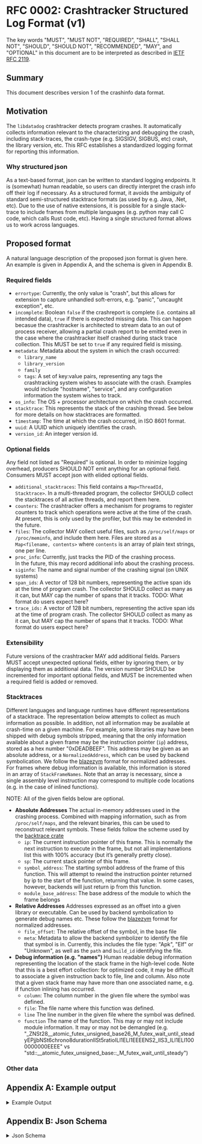 # RFC 0002: Crashtracker Structured Log Format (v1)

The key words "MUST", "MUST NOT", "REQUIRED", "SHALL", "SHALL NOT", "SHOULD", "SHOULD NOT", "RECOMMENDED",  "MAY", and "OPTIONAL" in this document are to be interpreted as described in [IETF RFC 2119](https://datatracker.ietf.org/doc/html/rfc2119).

## Summary
This document describes version 1 of the crashinfo data format.

## Motivation
The `libdatadog` crashtracker detects program crashes.
It automatically collects information relevant to the characterizing and debugging the crash, including stack-traces, the crash-type (e.g. SIGSIGV, SIGBUS, etc) crash, the library version, etc.
This RFC establishes a standardized logging format for reporting this information.

### Why structured json
As a text-based format, json can be written to standard logging endpoints.
It is (somewhat) human readable, so users can directly interpret the crash info off their log if necessary.
As a structured format, it avoids the ambiguity of standard semi-structured stacktrace formats (as used by e.g. Java, .Net, etc).
Due to the use of native extensions, it is possible for a single stack-trace to include frames from multiple languages (e.g. python may call C code, which calls Rust code, etc).
Having a single structured format allows us to work across languages.

## Proposed format
A natural language description of the proposed json format is given here.
An example is given in Appendix A, and the schema is given in Appendix B.

### Required fields
- `errortype`:
    Currently, the only value is "crash", but this allows for extension to capture unhandled soft-errors, e.g. "panic", "uncaught exception", etc.
- `incomplete`:
    Boolean `false` if the crashreport is complete (i.e. contains all intended data), `true` if there is expected missing data.
    This can happen becasue the crashtracker is architected to stream data to an out of process receiver, allowing a partial crash report to be emitted even in the case where the crashtracker itself crashed during stack trace collection.
    This MUST be set to `true` if any required field is missing.
- `metadata`:
    Metadata about the system in which the crash occurred:
    - `library_name`
    - `library_version`
    - `family`
    - `tags`:
      A set of key:value pairs, representing any tags the crashtracking system wishes to associate with the crash.
      Examples would include "hostname", "service", and any configuration information the system wishes to track.
- `os_info`: 
    The OS + processor architecture on which the crash occurred.
- `stacktrace`: 
    This represents the stack of the crashing thread.
    See below for more details on how stacktraces are formatted.
- `timestamp`:
    The time at which the crash occurred, in ISO 8601 format.
- `uuid`:
    A UUID which uniquely identifies the crash.
- `version_id`:
    An integer version id.

### Optional fields
Any field not listed as "Required" is optional.
In order to minimize logging overhead, producers SHOULD NOT emit anything for an optional field.
Consumers MUST accept json with elided optional fields.

- `additional_stacktraces`:
    This field contains a `Map<ThreadId, Stacktrace>`.
    In a multi-threaded program, the collector SHOULD collect the stacktraces of all active threads, and report them here.
- `counters`:
    The crashtracker offers a mechanism for programs to register counters to track which operations were active at the time of the crash.
    At present, this is only used by the profiler, but this may be extended in the future.
- `files`:
    The collector MAY collect useful files, such as `/proc/self/maps` or `/proc/meminfo`, and include them here.
    Files are stored as a `Map<filename, contents>` where `contents` is an array of plain text strings, one per line.
- `proc_info`: 
    Currently, just tracks the PID of the crashing process.  
    In the future, this may record additional info about the crashing process.
- `siginfo`:
    The name and signal number of the crashing signal (on UNIX systems)
- `span_ids`: 
    A vector of 128 bit numbers, representing the active span ids at the time of program crash.
    The collector SHOULD collect as many as it can, but MAY cap the number of spans that it tracks.
    TODO: What format do users expect here?
- `trace_ids:`
    A vector of 128 bit numbers, representing the active span ids at the time of program crash.
    The collector SHOULD collect as many as it can, but MAY cap the number of spans that it tracks.
    TODO: What format do users expect here?

### Extensibility
Future versions of the crashtracker MAY add additional fields.
Parsers MUST accept unexpected optional fields, either by ignoring them, or by displaying them as additional data.
The version number SHOULD be incremented for important optional fields, and MUST be incremented when a required field is added or removed.

### Stacktraces
Different languages and language runtimes have different representations of a stacktrace.
The representation below attempts to collect as much information as possible.
In addition, not all information may be available at crash-time on a given machine.
For example, some libraries may have been shipped with debug symbols stripped, meaning that the only information available about a given frame may be the instruction pointer (`ip`) address, stored as a hex number "0xDEADBEEF".
This address may be given as an absolute address, or a `NormalizedAddress`, which can be used by backend symbolication.
We follow the [blazezym](https://github.com/libbpf/blazesym) format for normalized addresses.
For frames where debug information is available, this information is stored in an array of `StackFrameNames`.
Note that an array is necessary, since a single assembly level instruction may correspond to multiple code locations (e.g. in the case of inlined functions).

NOTE: All of the given fields below are optional.

- **Absolute Addresses**
  The actual in-memory addresses used in the crashing process.
  Combined with mapping information, such as from `/proc/self/maps`, and the relevant binaries, this can be used to reconstruct relevant symbols.
  These fields follow the scheme used by the [backtrace crate](https://docs.rs/backtrace/latest/backtrace/struct.Frame.html)
  - `ip`:
    The current instruction pointer of this frame.
    This is normally the next instruction to execute in the frame, but not all implementations list this with 100% accuracy (but it’s generally pretty close).
  - `sp`:
    The current stack pointer of this frame.
  - `symbol_address`:
    The starting symbol address of the frame of this function.
    This will attempt to rewind the instruction pointer returned by ip to the start of the function, returning that value.
    In some cases, however, backends will just return ip from this function.
  - `module_base_address`:
    The base address of the module to which the frame belongs
- **Relative Addresses**
  Addresses expressed as an offset into a given library or executable.
  Can be used by backend symbolication to generate debug names etc.
  These follow the [blazezym](https://github.com/libbpf/blazesym) format for normalized addresses.
  - `file_offset`: 
    The relative offset of the symbol, in the base file
  - `meta`:
    Metadata to allow the backend symbolizer to identify the file that symbol is in.
    Currently, this includes the file type: "Apk", "Elf" or "Unknown", as well as the `path` and `build_id` identifying the file.
- **Debug information (e.g. "names")**
  Human readable debug information representing the location of the stack frame in the high-level code.
  Note that this is a best effort collection: for optimized code, it may be difficult to associate a given instruction back to file, line and column.
  Also note that a given stack frame may have more than one associated name, e.g. if function inlining has occurred.
  - `column`:
    The column number in the given file where the symbol was defined.
  - `file`:
    The file name where this function was defined.
  - `line`
    The line number in the given file where the symbol was defined.
  - `function`
    The name of the function.
    This may or may not include module information.
    It may or may not be demangled (e.g. "_ZNSt28__atomic_futex_unsigned_base26_M_futex_wait_until_steadyEPjjbNSt6chrono8durationIlSt5ratioILl1ELl1EEEENS2_IlS3_ILl1ELl1000000000EEEE" vs "std::__atomic_futex_unsigned_base::_M_futex_wait_until_steady")


### Other data

## Appendix A: Example output
<details>
  <summary>Example Output</summary>

```json
{
  "counters": {
    "unwinding": 0,
    "not_profiling": 0,
    "serializing": 1,
    "collecting_sample": 0
  },
  "incomplete": false,
  "metadata": {
    "profiling_library_name": "crashtracking-test",
    "profiling_library_version": "12.34.56",
    "family": "crashtracking-test",
    "tags": []
  },
  "os_info": {
    "os_type": "Macos",
    "version": {
      "Semantic": [
        14,
        5,
        0
      ]
    },
    "edition": null,
    "codename": null,
    "bitness": "X64",
    "architecture": "arm64"
  },
  "proc_info": {
    "pid": 95565
  },
  "siginfo": {
    "signum": 11,
    "signame": "SIGSEGV"
  },
  "span_ids": [
    42
  ],
  "stacktrace": [
    {
      "ip": "0x100f702ac",
      "names": [
        {
          "colno": 5,
          "filename":
"/Users/daniel.schwartznarbonne/.cargo/registry/src/index.crates.io-6f17d22bba15001f/backtrace-0.3.71/src/backtrace/libunwind.rs",
          "lineno": 105,
          "name": "trace"
        },
        {
          "colno": 5,
          "filename":
"/Users/daniel.schwartznarbonne/.cargo/registry/src/index.crates.io-6f17d22bba15001f/backtrace-0.3.71/src/backtrace/mod.rs",
          "lineno": 66,
          "name":
"trace_unsynchronized<datadog_crashtracker::collectors::emit_backtrace_by_frames::{closure_env#0}<std::process::ChildStdin>>"
        },
        {
          "colno": 5,
          "filename":
"/Users/daniel.schwartznarbonne/go/src/github.com/DataDog/libdatadog/crashtracker/src/collectors.rs",
          "lineno": 33,
          "name": "emit_backtrace_by_frames<std::process::ChildStdin>"
        }
      ],
      "sp": "0x16f9658c0",
      "symbol_address": "0x100f702ac"
    },
    {
      "ip": "0x100f6f518",
      "names": [
        {
          "colno": 18,
          "filename":
"/Users/daniel.schwartznarbonne/go/src/github.com/DataDog/libdatadog/crashtracker/src/crash_handler.rs",
          "lineno": 379,
          "name": "emit_crashreport<std::process::ChildStdin>"
        },
        {
          "colno": 23,
          "filename":
"/Users/daniel.schwartznarbonne/go/src/github.com/DataDog/libdatadog/crashtracker/src/crash_handler.rs",
          "lineno": 414,
          "name": "handle_posix_signal_impl"
        },
        {
          "colno": 13,
          "filename":
"/Users/daniel.schwartznarbonne/go/src/github.com/DataDog/libdatadog/crashtracker/src/crash_handler.rs",
          "lineno": 264,
          "name": "handle_posix_sigaction"
        }
      ],
      "sp": "0x16f965940",
      "symbol_address": "0x100f6f518"
    },
    {
      "ip": "0x186b9b584",
      "names": [
        {
          "name": "__simple_esappend"
        }
      ],
      "sp": "0x16f965ae0",
      "symbol_address": "0x186b9b584"
    },
    {
      "ip": "0x10049bd94",
      "names": [
        {
          "name": "_main"
        }
      ],
      "sp": "0x16f965b10",
      "symbol_address": "0x10049bd94"
    }
  ],
  "trace_ids": [
    18446744073709551617
  ],
  "timestamp": "2024-07-19T16:52:16.422378Z",
  "uuid": "a42add90-0e60-4799-b9f7-cbe0ebec4f27"
}
```
</details>

## Appendix B: Json Schema

<details>
  <summary>Json Schema</summary>

``` json
{
  "$schema": "http://json-schema.org/draft-07/schema#",
  "title": "CrashInfo",
  "type": "object",
  "required": [
    "incomplete",
    "os_info",
    "uuid"
  ],
  "properties": {
    "additional_stacktraces": {
      "type": "object",
      "additionalProperties": {
        "type": "array",
        "items": {
          "$ref": "#/definitions/StackFrame"
        }
      }
    },
    "counters": {
      "type": "object",
      "additionalProperties": {
        "type": "integer",
        "format": "int64"
      }
    },
    "files": {
      "type": "object",
      "additionalProperties": {
        "type": "array",
        "items": {
          "type": "string"
        }
      }
    },
    "incomplete": {
      "type": "boolean"
    },
    "metadata": {
      "anyOf": [
        {
          "$ref": "#/definitions/CrashtrackerMetadata"
        },
        {
          "type": "null"
        }
      ]
    },
    "os_info": {
      "$ref": "#/definitions/OsInfo"
    },
    "proc_info": {
      "anyOf": [
        {
          "$ref": "#/definitions/ProcessInfo"
        },
        {
          "type": "null"
        }
      ]
    },
    "siginfo": {
      "anyOf": [
        {
          "$ref": "#/definitions/SigInfo"
        },
        {
          "type": "null"
        }
      ]
    },
    "span_ids": {
      "type": "array",
      "items": {
        "type": "integer",
        "format": "uint128",
        "minimum": 0.0
      }
    },
    "stacktrace": {
      "type": "array",
      "items": {
        "$ref": "#/definitions/StackFrame"
      }
    },
    "tags": {
      "description": "Any additional data goes here",
      "type": "object",
      "additionalProperties": {
        "type": "string"
      }
    },
    "timestamp": {
      "type": [
        "string",
        "null"
      ]
    },
    "trace_ids": {
      "type": "array",
      "items": {
        "type": "integer",
        "format": "uint128",
        "minimum": 0.0
      }
    },
    "uuid": {
      "type": "string"
    }
  },
  "definitions": {
    "CrashtrackerMetadata": {
      "type": "object",
      "required": [
        "family",
        "profiling_library_name",
        "profiling_library_version",
        "tags"
      ],
      "properties": {
        "family": {
          "type": "string"
        },
        "profiling_library_name": {
          "type": "string"
        },
        "profiling_library_version": {
          "type": "string"
        },
        "tags": {
          "type": "array",
          "items": {
            "type": "string"
          }
        }
      }
    },
    "NormalizedAddress": {
      "type": "object",
      "required": [
        "file_offset",
        "meta"
      ],
      "properties": {
        "file_offset": {
          "type": "integer",
          "format": "uint64",
          "minimum": 0.0
        },
        "meta": {
          "$ref": "#/definitions/NormalizedAddressMeta"
        }
      }
    },
    "NormalizedAddressMeta": {
      "oneOf": [
        {
          "type": "string",
          "enum": [
            "Unknown"
          ]
        },
        {
          "type": "object",
          "required": [
            "Apk"
          ],
          "properties": {
            "Apk": {
              "type": "string"
            }
          },
          "additionalProperties": false
        },
        {
          "type": "object",
          "required": [
            "Elf"
          ],
          "properties": {
            "Elf": {
              "type": "object",
              "required": [
                "path"
              ],
              "properties": {
                "build_id": {
                  "type": [
                    "array",
                    "null"
                  ],
                  "items": {
                    "type": "integer",
                    "format": "uint8",
                    "minimum": 0.0
                  }
                },
                "path": {
                  "type": "string"
                }
              }
            }
          },
          "additionalProperties": false
        },
        {
          "type": "object",
          "required": [
            "Unexpected"
          ],
          "properties": {
            "Unexpected": {
              "type": "string"
            }
          },
          "additionalProperties": false
        }
      ]
    },
    "OsInfo": {
      "type": "object",
      "required": [
        "architecture",
        "bitness",
        "os_type",
        "version"
      ],
      "properties": {
        "architecture": {
          "type": "string"
        },
        "bitness": {
          "type": "string"
        },
        "os_type": {
          "type": "string"
        },
        "version": {
          "$ref": "#/definitions/Version"
        }
      }
    },
    "ProcessInfo": {
      "type": "object",
      "required": [
        "pid"
      ],
      "properties": {
        "pid": {
          "type": "integer",
          "format": "uint32",
          "minimum": 0.0
        }
      }
    },
    "SigInfo": {
      "type": "object",
      "required": [
        "signum"
      ],
      "properties": {
        "signame": {
          "type": [
            "string",
            "null"
          ]
        },
        "signum": {
          "type": "integer",
          "format": "uint64",
          "minimum": 0.0
        }
      }
    },
    "StackFrame": {
      "description": "All fields are hex encoded integers.",
      "type": "object",
      "properties": {
        "ip": {
          "type": [
            "string",
            "null"
          ]
        },
        "module_base_address": {
          "type": [
            "string",
            "null"
          ]
        },
        "names": {
          "type": [
            "array",
            "null"
          ],
          "items": {
            "$ref": "#/definitions/StackFrameNames"
          }
        },
        "normalized_ip": {
          "anyOf": [
            {
              "$ref": "#/definitions/NormalizedAddress"
            },
            {
              "type": "null"
            }
          ]
        },
        "sp": {
          "type": [
            "string",
            "null"
          ]
        },
        "symbol_address": {
          "type": [
            "string",
            "null"
          ]
        }
      }
    },
    "StackFrameNames": {
      "type": "object",
      "properties": {
        "colno": {
          "type": [
            "integer",
            "null"
          ],
          "format": "uint32",
          "minimum": 0.0
        },
        "filename": {
          "type": [
            "string",
            "null"
          ]
        },
        "lineno": {
          "type": [
            "integer",
            "null"
          ],
          "format": "uint32",
          "minimum": 0.0
        },
        "name": {
          "type": [
            "string",
            "null"
          ]
        }
      }
    },
    "Version": {
      "oneOf": [
        {
          "type": "string",
          "enum": [
            "Unknown"
          ]
        },
        {
          "type": "object",
          "required": [
            "Semantic"
          ],
          "properties": {
            "Semantic": {
              "type": "array",
              "items": [
                {
                  "type": "integer",
                  "format": "uint64",
                  "minimum": 0.0
                },
                {
                  "type": "integer",
                  "format": "uint64",
                  "minimum": 0.0
                },
                {
                  "type": "integer",
                  "format": "uint64",
                  "minimum": 0.0
                }
              ],
              "maxItems": 3,
              "minItems": 3
            }
          },
          "additionalProperties": false
        },
        {
          "type": "object",
          "required": [
            "Rolling"
          ],
          "properties": {
            "Rolling": {
              "type": [
                "string",
                "null"
              ]
            }
          },
          "additionalProperties": false
        },
        {
          "type": "object",
          "required": [
            "Custom"
          ],
          "properties": {
            "Custom": {
              "type": "string"
            }
          },
          "additionalProperties": false
        }
      ]
    }
  }
}
```
</details>

